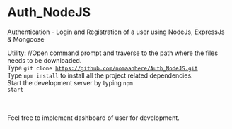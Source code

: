 # Auth_NodeJS
Authentication - Login and Registration of a user using NodeJs, ExpressJs &amp; Mongoose 

Utility:
   //Open command prompt and traverse to the path where the files needs to be downloaded.<br>
   Type <code>git clone https://github.com/nomaanhere/Auth_NodeJS.git</code><br>
   Type <code>npm install</code> to install all the project related dependencies.<br>
   Start the development server by typing <code>npm start</code><br>
   <br>
   <br>

Feel free to implement dashboard of user for development.
